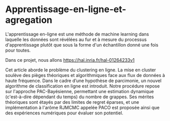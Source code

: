 # Apprentissage-en-ligne-et-agregation

L'apprentissage en-ligne est une méthode de machine learning dans laquelle les données sont révélées au fur et à mesure du processus d'apprentissage plutôt que sous la forme d'un échantillon donné une fois pour toutes. 

Dans ce projet, nous allons https://hal.inria.fr/hal-01264233v1

Cet article aborde le problème du clustering en ligne. La mise en cluster soulève des pièges théoriques et algorithmiques face aux flux de données à haute fréquence. Dans le cadre d’une hypothèse de parcimonie, un nouvel algorithme de classification en ligne est introduit. Notre procédure repose sur l'approche PAC-Bayésienne, permettant une estimation dynamique (c'est-à-dire dépendant du temps) du nombre de grappes. Ses mérites théoriques sont étayés par des limites de regret éparses, et une implémentation à l'arôme RJMCMC appelée PACO est proposée ainsi que des expériences numériques pour évaluer son potentiel.
